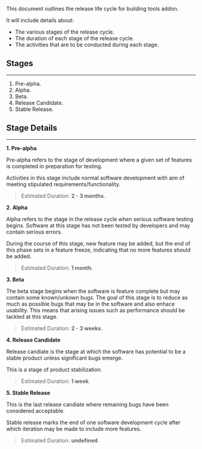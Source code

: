 This document outlines the release life cycle for building tools addon.

It will include details about:
- The various stages of the release cycle.
- The duration of each stage of the release cycle.
- The activities that are to be conducted during each stage.


## Stages
---
1. Pre-alpha.
2. Alpha.
3. Beta.
4. Release Candidate.
5. Stable Release.

## Stage Details
---

**1. Pre-alpha**

Pre-alpha refers to the stage of development where a given set of features is completed
in preparation for testing.

Activities in this stage include normal software development with aim of meeting stipulated
requirements/functionality.

> Estimated Duration: **2 - 3 months**.

**2. Alpha**

Alpha refers to the stage in the release cycle when serious software testing begins.
Software at this stage has not been tested by developers and may contain serious errors.

During the course of this stage, new feature may be added, but the end of this phase
sets in a feature freeze, indicating that no more features should be added.

> Estimated Duration: **1 month**.

**3. Beta**

The beta stage begins when the software is feature complete but may contain some known/unkown bugs.
The goal of this stage is to reduce as much as possible bugs that may be in the software and
also enhace usability. This means that arising issues such as performance should be tackled at this
stage.

> Estimated Duration: **2 - 3 weeks**.

**4. Release Candidate**

Release candiate is the stage at which the software has potential to be a stable product unless
significant bugs emerge.

This is a stage of product stabilization.

> Estimated Duration: **1 week**.

**5. Stable Release**

This is the last release candiate where remaining bugs have been considered acceptable.

Stable release marks the end of one software development cycle after which iteration may be made to include more
features.

> Estimated Duration: **undefined**.
